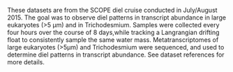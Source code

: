 
These datasets are from the SCOPE diel cruise conducted in July/August 2015.  The goal was to observe diel patterns in transcript abundance in large eukaryotes (>5 µm) and in Trichodesmium.  Samples were collected every four hours over the course of 8 days,while tracking a Langrangian drifting float to consistently sample the same water mass.  Metatranscriptomes of large eukaryotes (>5µm) and Trichodesmium were sequenced, and used to determine diel patterns in transcript abundance. See dataset references for more details.
